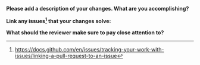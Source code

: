 **Please add a description of your changes. What are you accomplishing?**

**Link any issues[^1] that your changes solve:**

<!-- i.e. fixes #1234 -->

**What should the reviewer make sure to pay close attention to?**

[^1]: https://docs.github.com/en/issues/tracking-your-work-with-issues/linking-a-pull-request-to-an-issue